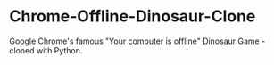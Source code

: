 # Chrome-Offline-Dinosaur-Clone
Google Chrome's famous "Your computer is offline" Dinosaur Game - cloned with Python.
